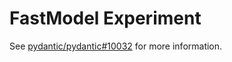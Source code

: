# FastModel Experiment

See [pydantic/pydantic#10032](https://github.com/pydantic/pydantic/issues/10032) for more information.
